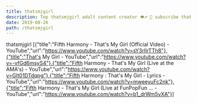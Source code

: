 ```yaml
---
title: thatsmjgirl
description: Top thatsmjgirl adult content creator 👁♐️ 👑 subscribe thatsmjgirl to my porn site below IG thatsmjgirl
date: 2019-08-26
path: /thatsmjgirl
---
```


thatsmjgirl
[{"title":"Fifth Harmony - That's My Girl (Official Video) - YouTube","url":"https://www.youtube.com/watch?v=sY3rIlrTTh8"},{"title":"That's My Girl - YouTube","url":"https://www.youtube.com/watch?v=-vfGd6msyS4"},{"title":"Fifth Harmony - That's My Girl (Live at the AMA's) - YouTube","url":"https://www.youtube.com/watch?v=GIt01DTdqpg"},{"title":"Fifth Harmony : That's My Girl - Lyrics - YouTube","url":"https://www.youtube.com/watch?v=mweeyuFc2nk"},{"title":"Fifth Harmony - That's My Girl (Live at FunPopFun ... - YouTube","url":"https://www.youtube.com/watch?v=b1_drWm5vXA"}]

